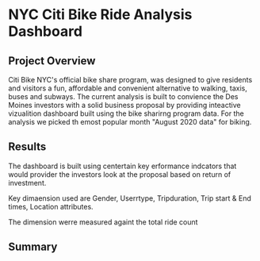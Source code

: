 # NYC Citi Bike Ride Analysis Dashboard
## Project Overview

Citi Bike NYC's official bike share program, was designed to give residents and visitors a fun, affordable and convenient alternative to walking, taxis, buses and subways.
The current analysis is built to convience the Des Moines investors with a solid business proposal by providing inteactive vizualition dashboard built using the bike sharirng program data. For the analysis we picked th emost popular month "August 2020 data" for biking.

## Results
The dashboard is built using centertain key erformance indcators that would provider the investors look at the proposal based on return of investment.

Key dimaension used are Gender, Userrtype, Tripduration, Trip start & End times, Location attributes.

The dimension werre measured againt the total ride count

## Summary
